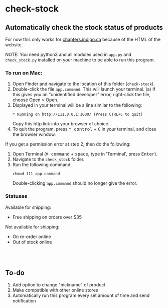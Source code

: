 # check-stock

## Automatically check the stock status of products

For now this only works for <a href="https://www.chapters.indigo.ca/en-ca/">chapters.indigo.ca</a> because of the HTML of the website.

NOTE: You need python3 and all modules used in `app.py` and `check_stock.py` installed on your machine to be able to run this program.

### To run on Mac:

1. Open Finder and navigate to the location of this folder (`check-stock`).
2. Double-click the file `app.command`. This will launch your terminal.
   (a) If this gives you an "unidentified developer" error, right-click the file, choose Open > Open.
3. Displayed in your terminal will be a line similar to the following:
    ```shell
    * Running on http://111.0.0.1:1000/ (Press CTRL+C to quit)
    ```
    Copy this http link into your browser of choice.
4. To quit the program, press <kbd>⌃ control</kbd> + <kbd>C</kbd> in your terminal, and close the browser window.

If you get a permission error at step 2, then do the following:

1. Open Terminal (<kbd>⌘ command</kbd> + <kbd>space</kbd>, type in 'Terminal', press <kbd>Enter</kbd>).
2. Navigate to the `check_stock` folder.
3. Run the following command:
    ```shell
    chmod 111 app.command
    ```
    Double-clicking `app.command` should no longer give the error.

### Statuses

Available for shipping:

-   Free shipping on orders over $35

Not available for shipping:

-   On re-order online
-   Out of stock online

<br><br>

## To-do

1. Add option to change "nickname" of product
2. Make compatible with other online stores
3. Automatically run this program every set amount of time and send notification

